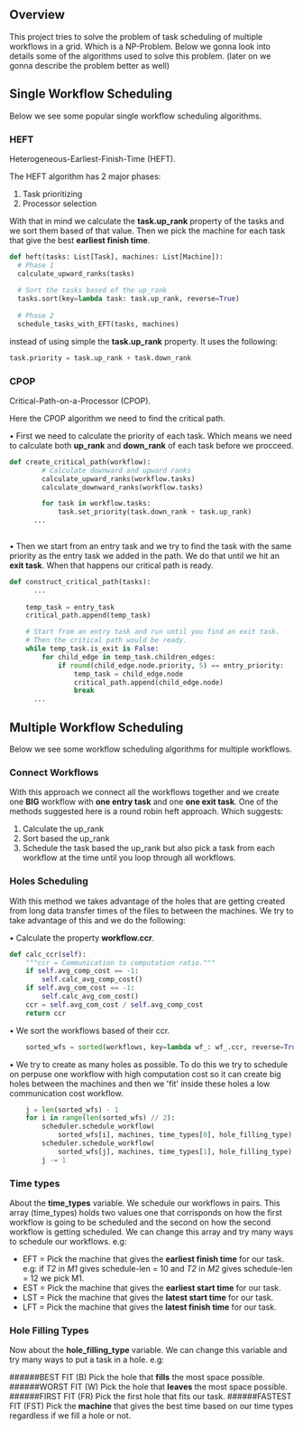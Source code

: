 ## Overview
This project tries to solve the problem of task scheduling of multiple workflows in a grid. Which is a NP-Problem.
Below we gonna look into details some of the algorithms used to solve this problem. (later on we gonna describe the problem better as well)

## Single Workflow Scheduling

Below we see some popular single workflow scheduling algorithms.

### HEFT
Heterogeneous-Earliest-Finish-Time (HEFT).

The HEFT algorithm has 2 major phases: 
1. Task prioritizing
2. Processor selection

With that in mind we calculate the **task.up_rank** property of the tasks and we sort them based of that value.
Then we pick the machine for each task that give the best **earliest finish time**.


```python
def heft(tasks: List[Task], machines: List[Machine]):
  # Phase 1
  calculate_upward_ranks(tasks)
  
  # Sort the tasks based of the up_rank
  tasks.sort(key=lambda task: task.up_rank, reverse=True)
  
  # Phase 2
  schedule_tasks_with_EFT(tasks, machines)
```
instead of using simple the **task.up_rank** property. It uses the following:
```python
task.priority = task.up_rank + task.down_rank
```
### CPOP
Critical-Path-on-a-Processor (CPOP).

Here the CPOP algorithm we need to find the critical path.

• First we need to calculate the priority of each task. Which means we need to 
calculate both **up_rank** and **down_rank** of each task before we procceed.
```python
def create_critical_path(workflow):
        # Calculate downward and upward ranks
        calculate_upward_ranks(workflow.tasks)
        calculate_downward_ranks(workflow.tasks)

        for task in workflow.tasks:
            task.set_priority(task.down_rank + task.up_rank)
      ...
      
```
• Then we start from an entry task and we try to find the task with the same
priority as the entry task we added in the path. We do that until we hit an **exit task**. When
that happens our critical path is ready.
```python
def construct_critical_path(tasks):
      ...
      
    temp_task = entry_task
    critical_path.append(temp_task)

    # Start from an entry task and run until you find an exit task.
    # Then the critical path would be ready.
    while temp_task.is_exit is False:
        for child_edge in temp_task.children_edges:
            if round(child_edge.node.priority, 5) == entry_priority:
                temp_task = child_edge.node
                critical_path.append(child_edge.node)
                break
      ...
```

## Multiple Workflow Scheduling

Below we see some workflow scheduling algorithms for multiple workflows.

### Connect Workflows

With this approach we connect all the workflows together and we create one **BIG** workflow with **one entry task**
and one **one exit task**. One of the methods suggested here is a round robin heft approach. Which suggests:

1. Calculate the up_rank
2. Sort based the up_rank
3. Schedule the task based the up_rank but also pick a task from each workflow at the time until you loop through all workflows.

### Holes Scheduling

With this method we takes advantage of the holes that are getting created 
from long data transfer times of the files to between the machines. We try
to take advantage of this and we do the following:

• Calculate the property **workflow.ccr**.
```python
def calc_ccr(self):
    """ccr = Communication to computation ratio."""
    if self.avg_comp_cost == -1:
        self.calc_avg_comp_cost()
    if self.avg_com_cost == -1:
        self.calc_avg_com_cost()
    ccr = self.avg_com_cost / self.avg_comp_cost
    return ccr
```
• We sort the workflows based of their ccr.
```python
    sorted_wfs = sorted(workflows, key=lambda wf_: wf_.ccr, reverse=True)
```
• We try to create as many holes as possible. To do this we try to schedule on perpuse one workflow with high computation cost so it can 
create big holes between the machines and then we 'fit' inside these holes a low communication cost workflow.
```python
    j = len(sorted_wfs) - 1
    for i in range(len(sorted_wfs) // 2):
        scheduler.schedule_workflow(
            sorted_wfs[i], machines, time_types[0], hole_filling_type)
        scheduler.schedule_workflow(
            sorted_wfs[j], machines, time_types[1], hole_filling_type)
        j -= 1
```

### Time types
About the **time_types** variable. We schedule our workflows in pairs. This array (time_types) holds two values one that corrisponds on how the first workflow is going to be scheduled and the second on how the second workflow is getting scheduled. We can change this array and try many ways to schedule our workflows. e.g:


* EFT = Pick the machine that gives the **earliest finish time** for our task. e.g: if *T2* in *M1* gives schedule-len = 10 and *T2* in *M2* gives 
schedule-len = 12 we pick M1.
* EST = Pick the machine that gives the **earliest start time** for our task.
* LST = Pick the machine that gives the **latest start time** for our task.
* LFT = Pick the machine that gives the **latest finish time** for our task.

### Hole Filling Types
Now about the **hole_filling_type** variable. We can change this variable and try many ways to put a task in a hole. e.g:

######BEST FIT (B)
Pick the hole that **fills** the most space possible.
######WORST FIT (W)
Pick the hole that **leaves** the most space possible.
######FIRST FIT (FR)
Pick the first hole that fits our task.
######FASTEST FIT (FST)
Pick the **machine** that gives the best time based on our time types regardless if we fill a hole or not.

